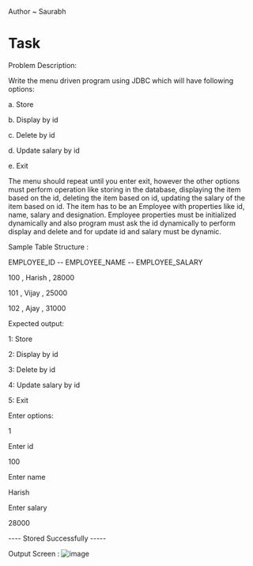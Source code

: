 
Author ~ Saurabh 
# Task 

Problem Description:

Write the menu driven program using JDBC which will have following options:

a. Store

b. Display by id

c. Delete by id

d. Update salary by id

e. Exit

The menu should repeat until you enter exit, however the other options must perform
operation like storing in the database, displaying the item based on the id, deleting the
item based on id, updating the salary of the item based on id. The item has to be an
Employee with properties like id, name, salary and designation. Employee properties
must be initialized dynamically and also program must ask the id dynamically to
perform display and delete and for update id and salary must be dynamic. 

Sample Table Structure :

EMPLOYEE_ID  -- EMPLOYEE_NAME --  EMPLOYEE_SALARY

100      ,      Harish     ,       28000

101      ,       Vijay       ,     25000

102     ,        Ajay       ,       31000


Expected output:

1: Store

2: Display by id

3: Delete by id

4: Update salary by id

5: Exit

Enter options:

1

Enter id

100

Enter name

Harish

Enter salary

28000

---- Stored Successfully -----


Output Screen :
![image](https://user-images.githubusercontent.com/54509629/144303796-70d4c7ea-35c3-425e-aba2-de20158939de.png)
